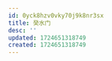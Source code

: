```yaml
---
id: 0yck8hzv0vky70j9k8nr3sx
title: 癸水门
desc: ''
updated: 1724651318749
created: 1724651318749
---
```

